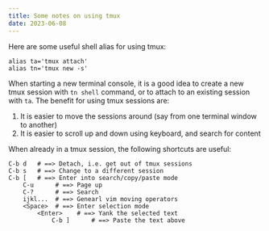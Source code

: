 ```yaml
---
title: Some notes on using tmux
date: 2023-06-08
---
```


Here are some useful shell alias for using tmux:

```shell
alias ta='tmux attach'
alias tn='tmux new -s'
```

When starting a new terminal console, it is a good idea to create a new tmux session with `tn shell` command, or to attach to an existing session with `ta`.
The benefit for using tmux sessions are:

1. It is easier to move the sessions around (say from one terminal window to another)
1. It is easier to scroll up and down using keyboard, and search for content

When already in a tmux session, the following shortcuts are useful:

```
C-b d   # ==> Detach, i.e. get out of tmux sessions
C-b s   # ==> Change to a different session
C-b [   # ==> Enter into search/copy/paste mode
    C-u      # ==> Page up
    C-?      # ==> Search
    ijkl...  # ==> Genearl vim moving operators
    <Space>  # ==> Enter selection mode
        <Enter>    # ==> Yank the selected text
            C-b ]      # ==> Paste the text above
```
